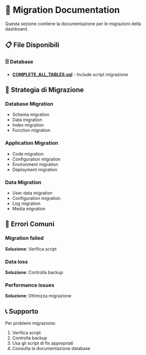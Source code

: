 # 🔄 Migration Documentation

Questa sezione contiene la documentazione per le migrazioni della dashboard.

## 📋 File Disponibili

### 🗄️ Database
- **[COMPLETE_ALL_TABLES.sql](../database/COMPLETE_ALL_TABLES.sql)** - Include script migrazione

## 🎯 Strategia di Migrazione

### Database Migration
- Schema migration
- Data migration
- Index migration
- Function migration

### Application Migration
- Code migration
- Configuration migration
- Environment migration
- Deployment migration

### Data Migration
- User data migration
- Configuration migration
- Log migration
- Media migration

## 🚨 Errori Comuni

### Migration failed
**Soluzione**: Verifica script

### Data loss
**Soluzione**: Controlla backup

### Performance issues
**Soluzione**: Ottimizza migrazione

## 📞 Supporto

Per problemi migrazione:
1. Verifica script
2. Controlla backup
3. Usa gli script di fix appropriati
4. Consulta la documentazione database
